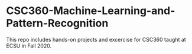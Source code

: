 # CSC360-Machine-Learning-and-Pattern-Recognition

This repo includes hands-on projects and excercise for CSC360 taught at ECSU in Fall 2020. 
